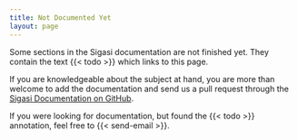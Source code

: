 ```yaml
---
title: Not Documented Yet
layout: page
---
```


Some sections in the Sigasi documentation are not finished yet. They contain the text {{< todo >}} which links to this page.

If you are knowledgeable about the subject at hand, you are more than welcome to add the documentation and send us a pull request through the [Sigasi Documentation on GitHub](https://github.com/sigasi/sigasi_insights).

If you were looking for documentation, but found the {{< todo >}} annotation, feel free to {{< send-email >}}.

